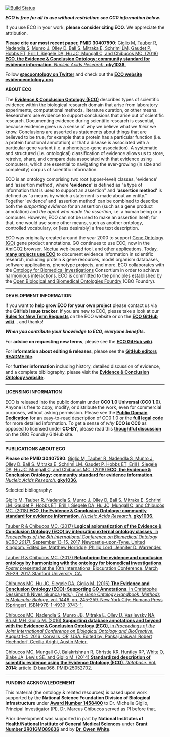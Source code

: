 [![Build Status](https://github.com/evidenceontology/evidenceontology/workflows/ECO%20Test/badge.svg)](https://github.com/evidenceontology/evidenceontology/actions)

**_ECO is free for all to use without restriction: see **CC0** information below._**

If you use ECO in your work, **please consider citing ECO**. We appreciate the attribution. 

**Please cite our most recent paper, PMID 30407590**: [Giglio M, Tauber R, Nadendla S, Munro J, Olley D, Ball S, Mitraka E, Schriml LM, Gaudet P, Hobbs ET, Erill I, Siegele DA, Hu JC, Mungall C, and Chibucos MC. (2018) **ECO, the Evidence & Conclusion Ontology: community standard for evidence information**. _Nucleic Acids Research_. **gky1036**.](https://doi.org/10.1093/nar/gky1036)

Follow **[@ecoontology on Twitter](https://twitter.com/ecoontology)** and check out the **[ECO website evidenceontology.org](http://www.evidenceontology.org)**.

**ABOUT ECO**

The **[Evidence & Conclusion Ontology (ECO)](http://www.evidenceontology.org/)** describes types of scientific evidence within the biological research domain that arise from laboratory experiments, computational methods, literature curation, or other means. Researchers use evidence to support conclusions that arise out of scientific research. Documenting evidence during scientific research is essential, because evidence gives us a sense of _why_ we believe what we _think_ we know. Conclusions are asserted as statements about things that are believed to be true, for example that a protein has a particular function (i.e. a protein functional annotation) or that a disease is associated with a particular gene variant (i.e. a phenotype-gene association). A systematic and structured (i.e. ontological) classification of evidence allows us to store, retreive, share, and compare data associated with that evidence using computers, which are essential to navigating the ever-growing (in size and complexity) corpus of scientific information.

ECO is an ontology comprising two root (upper-level) classes, 'evidence' and 'assertion method', where **'evidence'** is defined as "a type of information that is used to support an assertion" and **'assertion method'** is defined as "a means by which a statement is made about an entity." Together 'evidence' and 'assertion method' can be combined to describe both the _supporting evidence_ for an assertion (such as a gene product annotation) and _the agent who made the assertion_, i.e. a human being or a computer. However, ECO can not be used to make an assertion itself; for that, one would use some other means, such as another ontology, controlled vocabulary, or <nowiki>[less desirably]</nowiki> a free text description.

ECO was originally created around the year 2000 to support [Gene Ontology (GO)](http://geneontology.org/) gene product annotations. GO continues to use ECO, now in the [AmiGO2](http://amigo2.geneontology.org/amigo) browser, [Noctua](http://noctua.berkeleybop.org/) web-based tool, and other applications. Today, **[many projects use ECO](http://www.evidenceontology.org/about_us/#usergroups)** to document evidence information in scientific research, including protein & gene resources, model organism databases, software applications, phenotype projects, and more. ECO collaborates with the [Ontology for Biomedical Investigations](http://obi-ontology.org) Consortium in order to achieve [harmonious interactions](https://f1000research.com/posters/6-395). ECO is committed to the principles established by the [Open Biological and Biomedical Ontologies Foundry](http://obofoundry.org/) (OBO Foundry).

***

**DEVELOPMENT INFORMATION**

If you want to **help grow ECO for your own project** please contact us via the **GitHub Issue tracker**. If you are new to ECO, please take a look at our **[Rules for New Term Requests](http://www.evidenceontology.org/userguide/#newtermrules)** on the ECO website or on the **[ECO GitHub wiki](https://github.com/evidenceontology/evidenceontology/wiki/New-term-request-how-to)**... and thanks! 

*****When you contribute your knowledge to ECO, everyone benefits.*****

For **advice on requesting new terms**, please see the **[ECO GitHub wiki](https://github.com/evidenceontology/evidenceontology/wiki/New-term-request-how-to)**.

For **information about editing & releases**, please see the **[GitHub editors README file](https://github.com/evidenceontology/evidenceontology/blob/master/src/ontology/README-editors.md)**.

For **further information** including history, detailed discussion of evidence, and a complete bibliography, please visit the **[Evidence & Conclusion Ontology website](http://www.evidenceontology.org/)**.

***

**LICENSING INFORMATION**

ECO is released into the public domain under **CC0 1.0 Universal (CC0 1.0)**. Anyone is free to copy, modify, or distribute the work, even for commercial purposes, without asking permission. Please see the **[Public Domain Dedication](https://creativecommons.org/publicdomain/zero/1.0/)** for an easy-to-read description of CC0 1.0 or the **[full legal code](https://creativecommons.org/publicdomain/zero/1.0/legalcode)** for more detailed information. To get a sense of _why_ **ECO is CC0** as opposed to licensed under **CC-BY**, please read this **[thoughtful discussion](https://github.com/OBOFoundry/OBOFoundry.github.io/issues/285)** on the OBO Foundry GitHub site.

***

**PUBLICATIONS ABOUT ECO**

**Please cite PMID 30407590**: [Giglio M, Tauber R, Nadendla S, Munro J, Olley D, Ball S, Mitraka E, Schriml LM, Gaudet P, Hobbs ET, Erill I, Siegele DA, Hu JC, Mungall C, and Chibucos MC. (2018) **ECO, the Evidence & Conclusion Ontology: community standard for evidence information**. _Nucleic Acids Research_. **gky1036**.](https://doi.org/10.1093/nar/gky1036)

Selected bibliography:

[Giglio M, Tauber R, Nadendla S, Munro J, Olley D, Ball S, Mitraka E, Schriml LM, Gaudet P, Hobbs ET, Erill I, Siegele DA, Hu JC, Mungall C, and Chibucos MC. (2018) **ECO, the Evidence & Conclusion Ontology: community standard for evidence information**. _Nucleic Acids Research_. **gky1036**.](https://doi.org/10.1093/nar/gky1036)

[Tauber R & Chibucos MC. (2017) **Logical axiomatization of the Evidence & Conclusion Ontology (ECO) by integrating external ontology classes**, in _Proceedings of the 8th International Conference on Biomedical Ontology (ICBO 2017)_, September 13-15, 2017, Newcastle-upon-Tyne, United Kingdom. Edited by: Matthew Horridge, Phillip Lord, Jennifer D. Warrender.](http://ceur-ws.org/Vol-2137/paper_25.pdf)

[Tauber R & Chibucos MC. (2017) **Refactoring the evidence and conclusion ontology by harmonizing with the ontology for biomedical investigations**. _Poster_ presented at the 10th International Biocuration Conference, March 26-29, 2017. Stanford University, CA.](https://f1000research.com/posters/6-395)

[Chibucos MC, Hu JC, Siegele DA, Giglio M. (2016) **The Evidence and Conclusion Ontology (ECO): Supporting GO Annotations**. In Christophe Dessimoz & Nives Škunca (eds.), _The Gene Ontology Handbook, Methods in Molecular Biology_, vol. 1446, pp. 245-259. New York City: Humana Press (Springer). ISBN:978-1-4939-3743-1.](https://link.springer.com/protocol/10.1007%2F978-1-4939-3743-1_18)

[Chibucos MC, Nadendla S, Munro JB, Mitraka E, Olley D, Vasilevsky NA, Brush MH, Giglio M. (2016) **Supporting database annotations and beyond with the Evidence & Conclusion Ontology (ECO)**, in _Proceedings of the Joint International Conference on Biological Ontology and BioCreative_, August 1-4, 2016, Corvalis, OR, USA. Edited by: Pankaj Jaiswal, Robert Hoehndorf, Cecilia Arighi, Austin Meier.](http://ceur-ws.org/Vol-1747/IP30_ICBO2016.pdf)

[Chibucos MC, Mungall CJ, Balakrishnan R, Christie KR, Huntley RP, White O, Blake JA, Lewis SE, and Giglio M. (2014) **Standardized description of scientific evidence using the Evidence Ontology (ECO)**. _Database_. Vol. **2014**: article ID bau066. PMID:25052702.](http://database.oxfordjournals.org/content/2014/bau075.long)

***

**FUNDING ACKNOWLEDGEMENT**

This material (the ontology & related resources) is based upon work supported by the **National Science Foundation Division of Biological Infrastructure** under **[Award Number 1458400](http://www.nsf.gov/awardsearch/showAward?AWD_ID=1458400)** to Dr. Michelle Giglio, Principal Investigator (PI). Dr. Marcus Chibucos served as PI before that.

Prior development was supported in part by **National Institutes of Health/National Institute of General Medical Sciences** under **[Grant Number 2R01GM089636](https://projectreporter.nih.gov/project_info_description.cfm?aid=8579651&icde=0)** and by **[Dr. Owen White](http://www.medschool.umaryland.edu/profiles/White-Owen/)**.

